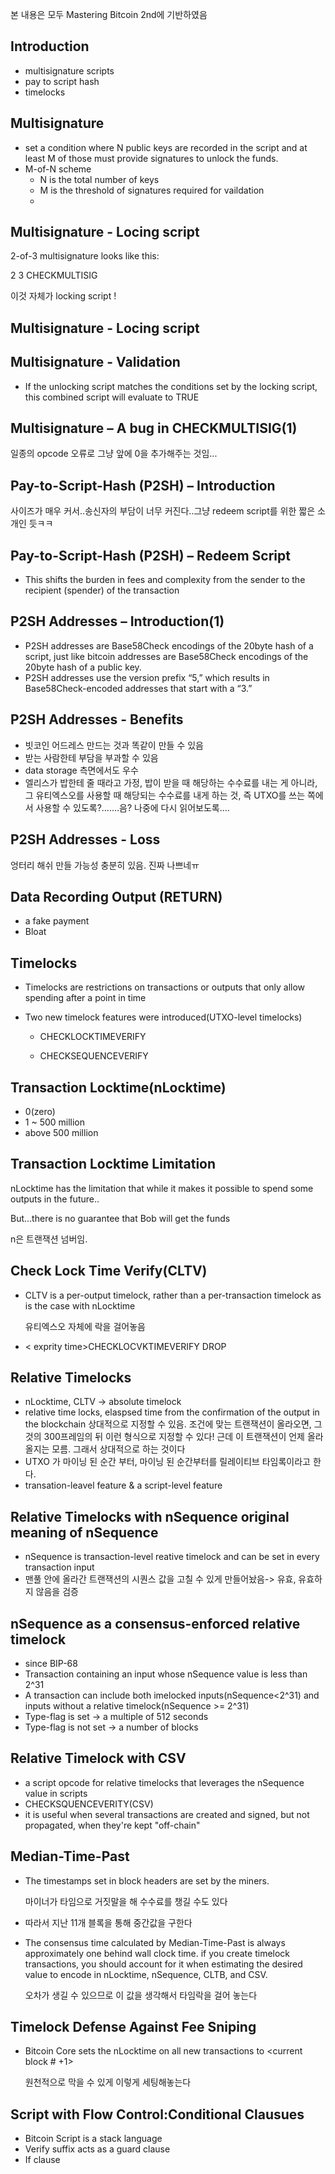 본 내용은 모두 Mastering Bitcoin 2nd에 기반하였음



## Introduction

- multisignature scripts
- pay to script hash
- timelocks



## Multisignature

- set a condition where N public keys are recorded in the script and at least M of those must provide signatures to unlock the funds.
- M-of-N scheme
  - N is the total number of keys 
  - M is the threshold of signatures required for vaildation
  - 

## Multisignature - Locing script

2-of-3 multisignature looks like this:

2 <public key A><public key B><public key C> 3 CHECKMULTISIG

이것 자체가 locking script !



## Multisignature - Locing script

<Signature B> <Signature C>



## Multisignature - Validation

- If the unlocking script matches the conditions set by the locking script, this combined script will evaluate to TRUE



## Multisignature – A bug in CHECKMULTISIG(1)

일종의 opcode 오류로 그냥 앞에 0을 추가해주는 것임...



## Pay-to-Script-Hash (P2SH) – Introduction

사이즈가 매우 커서..송신자의 부담이 너무 커진다..그냥 redeem script를 위한 짧은 소개인 듯ㅋㅋ

## Pay-to-Script-Hash (P2SH) – Redeem Script 

- This shifts the burden in fees and complexity from the sender to the recipient (spender) of the transaction



## P2SH Addresses – Introduction(1)

- P2SH addresses are Base58Check encodings of the 20byte hash of a script, just like bitcoin addresses are Base58Check encodings of the 20byte hash of a public key.
- P2SH addresses use the version prefix “5,” which results in Base58Check-encoded addresses that start with a “3.”



## P2SH Addresses - Benefits

- 빗코인 어드레스 만드는 것과 똑같이 만들 수 있음
- 받는 사람한테 부담을 부과할 수 있음
- data storage 측면에서도 우수
- 엘리스가 밥한테 줄 때라고 가정, 밥이 받을 때 해당하는 수수료를 내는 게 아니라, 그 유티엑스오를 사용할 때 해당되는 수수료를 내게 하는 것, 즉 UTXO를 쓰는 쪽에서 사용할 수 있도록?.......음? 나중에 다시 읽어보도록....

## P2SH Addresses - Loss

엉터리 해쉬 만들 가능성 충분히 있음. 진짜 나쁘네ㅠ



## Data Recording Output (RETURN)

- a fake payment
- Bloat



## Timelocks

- Timelocks are restrictions on transactions or outputs that only allow spending after a point in time

- Two new timelock features were introduced(UTXO-level timelocks)

  - CHECKLOCKTIMEVERIFY

  - CHECKSEQUENCEVERIFY



## Transaction Locktime(nLocktime)

- 0(zero)
- 1 ~ 500 million
- above 500 million



## Transaction Locktime Limitation

nLocktime has the limitation that while it makes it possible to spend some outputs in the future..

But...there is no guarantee that Bob will get the funds

n은 트랜잭션 넘버임.



## Check Lock Time Verify(CLTV)

- CLTV is a per-output timelock, rather than a per-transaction timelock as is the case with nLocktime 

  유티엑스오 자체에 락을 걸어놓음

- < exprity time>CHECKLOCVKTIMEVERIFY DROP 



## Relative Timelocks

- nLocktime, CLTV -> absolute timelock
- relative time locks, elaspsed time from the  confirmation of the output in the blockchain  상대적으로 지정할 수 있음. 조건에 맞는 트랜잭션이 올라오면, 그것의 300프레임의 뒤 이런 형식으로 지정할 수 있다! 근데 이 트랜잭션이 언제 올라올지는 모름. 그래서 상대적으로 하는 것이다
- UTXO 가 마이닝 된 순간 부터, 마이닝 된 순간부터를 릴레이티브 타임록이라고 한다. 
- transation-leavel feature & a script-level feature



## Relative Timelocks with nSequence original meaning of nSequence

- nSequence is transaction-level reative timelock and can be set in every transaction input
- 맨풀 안에 올라간 트랜잭션의 시퀀스 값을 고칠 수 있게 만들어놨음-> 유효, 유효하지 않음을 검증



## nSequence as a consensus-enforced relative timelock

- since BIP-68  
- Transaction containing an input whose nSequence value is less than 2^31
- A transaction can include both imelocked inputs(nSequence<2^31) and inputs without a relative timelock(nSequence >= 2^31)
- Type-flag is set -> a multiple of 512 seconds
- Type-flag is not set -> a number of blocks



## Relative Timelock with CSV

- a script opcode for relative timelocks that leverages the nSequence value in scripts
- CHECKSQUENCEVERITY(CSV)
- it is useful when several transactions are created and signed, but not propagated, when they're kept "off-chain"

## Median-Time-Past

- The timestamps set in block headers are set by the miners.

  마이너가 타임으로 거짓말을 해 수수료를 챙길 수도 있다

- 따라서 지난 11개 블록을 통해 중간값을 구한다

- The consensus time calculated by Median-Time-Past is always approximately one behind wall clock time. if you create timelock transactions, you should account for it when estimating the desired value to encode in nLocktime, nSequence, CLTB, and CSV.

  오차가 생길 수 있으므로 이 값을 생각해서 타임락을 걸어 놓는다



## Timelock Defense Against Fee Sniping

- Bitcoin Core sets the nLocktime on all new transactions to <current block # +1> 

  원천적으로 막을 수 있게 이렇게 세팅해놓는다



## Script with Flow Control:Conditional Clausues

- Bitcoin Script is a stack language
- Verify suffix acts as a guard clause
- If clause
